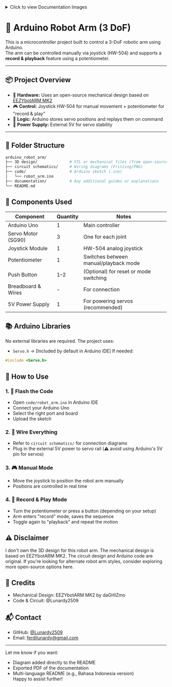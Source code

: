 <details>
<summary>Click to view Documentation Images</summary>

| | | |
|---|---|---|
| ![1](https://github.com/Lunardy2509/arduino_robot_arm/blob/main/documentation/IMG-20240329-WA0010.jpg?raw=true) | 🎥 [Watch the video](https://github.com/Lunardy2509/arduino_robot_arm/blob/main/documentation/VID-20240329-WA0022.mp4?raw=true) | ![3](https://github.com/Lunardy2509/arduino_robot_arm/blob/main/documentation/IMG-20240329-WA0011.jpg?raw=true) |

</details>

# 🤖 Arduino Robot Arm (3 DoF)

This is a microcontroller project built to control a 3-DoF robotic arm using Arduino.  
The arm can be controlled manually via joystick (HW-504) and supports a **record & playback** feature using a potentiometer.

---

## 📦 Project Overview

- 🔧 **Hardware:** Uses an open-source mechanical design based on [EEZYbotARM MK2](https://www.thingiverse.com/thing:1015238)
- 🎮 **Control:** Joystick HW-504 for manual movement + potentiometer for "record & play"
- 💾 **Logic:** Arduino stores servo positions and replays them on command
- 🔋 **Power Supply:** External 5V for servo stability

---

## 📁 Folder Structure

```bash
arduino_robot_arm/
├── 3D design/              # STL or mechanical files (from open-source EEZYbotARM)
├── circuit schematics/     # Wiring diagrams (Fritzing/PNG)
├── code/                   # Arduino sketch (.ino)
│   └── robot_arm.ino
├── documentation/          # Any additional guides or explanations
└── README.md
```

## 🔌 Components Used
| Component          | Quantity | Notes                                  |
| ------------------ | -------- | -------------------------------------- |
| Arduino Uno        | 1        | Main controller                        |
| Servo Motor (SG90) | 3        | One for each joint                     |
| Joystick Module    | 1        | HW-504 analog joystick                 |
| Potentiometer      | 1        | Switches between manual/playback mode  |
| Push Button        | 1–2      | (Optional) for reset or mode switching |
| Breadboard & Wires | -        | For connection                         |
| 5V Power Supply    | 1        | For powering servos (recommended)      |

## 📚 Arduino Libraries
No external libraries are required. The project uses:
- `Servo.h` → [Included by default in Arduino IDE]
If needed:
```cpp
#include <Servo.h>
```

## 🚀 How to Use
### 1. 🧠 Flash the Code
- Open `code/robot_arm.ino` in Arduino IDE
- Connect your Arduino Uno
- Select the right port and board
- Upload the sketch

### 2. 🔌 Wire Everything
- Refer to `circuit schematics/` for connection diagrams
- Plug in the external 5V power to servo rail (⚠️ avoid using Arduino's 5V pin for servos)

### 3. 🎮 Manual Mode
- Move the joystick to position the robot arm manually
- Positions are controlled in real time

### 4. 💾 Record & Play Mode
- Turn the potentiometer or press a button (depending on your setup)
- Arm enters "record" mode, saves the sequence
- Toggle again to "playback" and repeat the motion

## ⚠️ Disclaimer
I don't own the 3D design for this robot arm. The mechanical design is based on EEZYbotARM MK2. The circuit design and Arduino code are original. If you're looking for alternate robot arm styles, consider exploring more open-source options here.

## 🙌 Credits
- Mechanical Design: EEZYbotARM MK2 by daGHIZmo
- Code & Circuit: @Lunardy2509

## 📬 Contact
- GitHub: [@Lunardy2509](https://github.com/Lunardy2509)
- Email: ferdilunardy@gmail.com

---

Let me know if you want:
- Diagram added directly to the README
- Exported PDF of the documentation
- Multi-language README (e.g., Bahasa Indonesia version)  
Happy to assist further!

